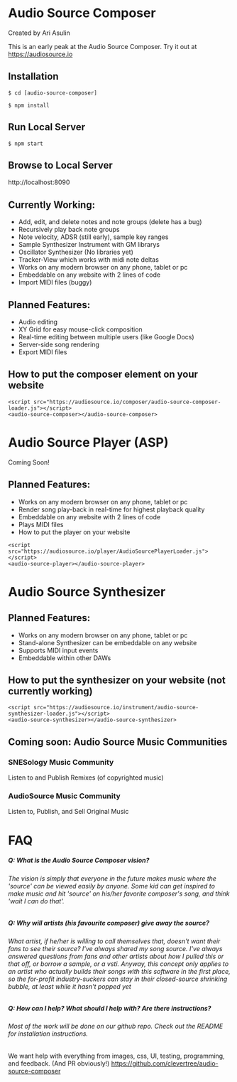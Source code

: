 # Audio Source Composer

Created by Ari Asulin

This is an early peak at the Audio Source Composer. Try it out at https://audiosource.io

## Installation
`$ cd [audio-source-composer]`

`$ npm install`

## Run Local Server
`$ npm start`

## Browse to Local Server
http://localhost:8090

## Currently Working:
* Add, edit, and delete notes and note groups (delete has a bug)
* Recursively play back note groups
* Note velocity, ADSR (still early), sample key ranges
* Sample Synthesizer Instrument with GM librarys
* Oscillator Synthesizer (No libraries yet)
* Tracker-View which works with midi note deltas
* Works on any modern browser on any phone, tablet or pc
* Embeddable on any website with 2 lines of code
* Import MIDI files (buggy)

## Planned Features:
* Audio editing
* XY Grid for easy mouse-click composition
* Real-time editing between multiple users (like Google Docs)
* Server-side song rendering
* Export MIDI files

## How to put the composer element on your website
```
<script src="https://audiosource.io/composer/audio-source-composer-loader.js"></script>
<audio-source-composer></audio-source-composer>
```


# Audio Source Player (ASP)
Coming Soon!

## Planned Features:

* Works on any modern browser on any phone, tablet or pc
* Render song play-back in real-time for highest playback quality
* Embeddable on any website with 2 lines of code
* Plays MIDI files
* How to put the player on your website
```
<script src="https://audiosource.io/player/AudioSourcePlayerLoader.js"></script>
<audio-source-player></audio-source-player>
```


# Audio Source Synthesizer

## Planned Features:
* Works on any modern browser on any phone, tablet or pc
* Stand-alone Synthesizer can be embeddable on any website
* Supports MIDI input events
* Embeddable within other DAWs

## How to put the synthesizer on your website (not currently working)
```
<script src="https://audiosource.io/instrument/audio-source-synthesizer-loader.js"></script>
<audio-source-synthesizer></audio-source-synthesizer>
```


## Coming soon: Audio Source Music Communities
### SNESology Music Community
Listen to and Publish Remixes (of copyrighted music)

### AudioSource Music Community
Listen to, Publish, and Sell Original Music


# FAQ

##### Q: What is the Audio Source Composer vision?
######  The vision is simply that everyone in the future makes music where the 'source' can be viewed easily by anyone. Some kid can get inspired to make music and hit 'source' on his/her favorite composer's song, and think 'wait I can do that'.

##### Q: Why will artists (his favourite composer) give away the source?
###### What artist, if he/her is willing to call themselves that, doesn't want their fans to see their source? I've always shared my song source. I've always answered questions from fans and other artists about how I pulled this or that off, or borrow a sample, or a vsti. Anyway, this concept only applies to an artist who actually builds their songs with this software in the first place, so the for-profit industry-suckers can stay in their closed-source shrinking bubble, at least while it hasn't popped yet

##### Q: How can I help? What should I help with? Are there instructions? 
###### Most of the work will be done on our github repo. Check out the README for installation instructions. 
We want help with everything from images, css, UI, testing, programming, and feedback. (And PR obviously!)
https://github.com/clevertree/audio-source-composer
